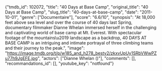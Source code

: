{"tmdb_id": 102072, "title": "40 Days at Base Camp", "original_title": "40 Days at Base Camp", "slug_title": "40-days-at-base-camp", "date": "2011-10-01", "genre": ["Documentaire"], "score": "6.6/10", "synopsis": "At 18,000 feet above sea level and over the course of 40 days last Spring, documentary filmmaker Dianne Whelan immersed herself in the challenging and captivating world of base camp at Mt. Everest. With spectacular footage of the mountains\u2019 landscape as a backdrop, 40 DAYS AT BASE CAMP is an intriguing and intimate portrayal of three climbing teams and their journey to the peak.", "image": "https://image.tmdb.org/t/p/w185_and_h278_bestv2/zkxvUpUy1SRbVWwPZu77h9JgEFE.jpg", "actors": ["Dianne Whelan ()"], "comments": [], "recommandations_id": [], "youtube_key": "notfound"}